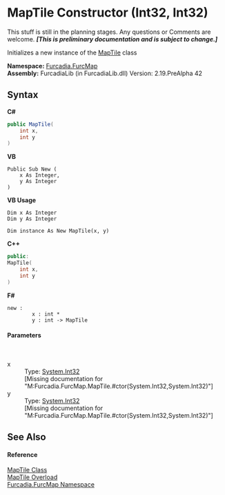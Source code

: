 # MapTile Constructor (Int32, Int32)
This stuff is still in the planning stages. Any questions or Comments are welcome. _**\[This is preliminary documentation and is subject to change.\]**_

Initializes a new instance of the <a href="T_Furcadia_FurcMap_MapTile">MapTile</a> class

**Namespace:**&nbsp;<a href="N_Furcadia_FurcMap">Furcadia.FurcMap</a><br />**Assembly:**&nbsp;FurcadiaLib (in FurcadiaLib.dll) Version: 2.19.PreAlpha 42

## Syntax

**C#**<br />
``` C#
public MapTile(
	int x,
	int y
)
```

**VB**<br />
``` VB
Public Sub New ( 
	x As Integer,
	y As Integer
)
```

**VB Usage**<br />
``` VB Usage
Dim x As Integer
Dim y As Integer

Dim instance As New MapTile(x, y)
```

**C++**<br />
``` C++
public:
MapTile(
	int x, 
	int y
)
```

**F#**<br />
``` F#
new : 
        x : int * 
        y : int -> MapTile
```


#### Parameters
&nbsp;<dl><dt>x</dt><dd>Type: <a href="http://msdn2.microsoft.com/en-us/library/td2s409d" target="_blank">System.Int32</a><br />\[Missing <param name="x"/> documentation for "M:Furcadia.FurcMap.MapTile.#ctor(System.Int32,System.Int32)"\]</dd><dt>y</dt><dd>Type: <a href="http://msdn2.microsoft.com/en-us/library/td2s409d" target="_blank">System.Int32</a><br />\[Missing <param name="y"/> documentation for "M:Furcadia.FurcMap.MapTile.#ctor(System.Int32,System.Int32)"\]</dd></dl>

## See Also


#### Reference
<a href="T_Furcadia_FurcMap_MapTile">MapTile Class</a><br /><a href="Overload_Furcadia_FurcMap_MapTile__ctor">MapTile Overload</a><br /><a href="N_Furcadia_FurcMap">Furcadia.FurcMap Namespace</a><br />